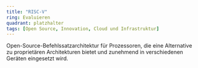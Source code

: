 ```yaml
---
title: "RISC-V"
ring: Evaluieren
quadrant: platzhalter
tags: [Open Source, Innovation, Cloud und Infrastruktur]
---
```


Open-Source-Befehlssatzarchitektur für Prozessoren, die eine Alternative zu proprietären Architekturen bietet und zunehmend in verschiedenen Geräten eingesetzt wird.
